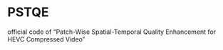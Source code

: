 # PSTQE
official code of “Patch-Wise Spatial-Temporal Quality Enhancement for HEVC Compressed Video”
